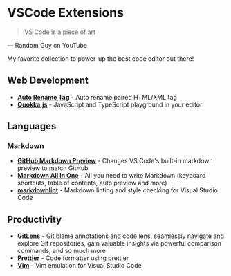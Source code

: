 # VSCode Extensions

> VS Code is a piece of art

&mdash; Random Guy on YouTube

My favorite collection to power-up the best code editor out there!

## Web Development

- [**Auto Rename Tag**][3] - Auto rename paired HTML/XML tag
- [**Quokka.js**][2] - JavaScript and TypeScript playground in your editor

## Languages

### Markdown

- [**GitHub Markdown Preview**][6] - Changes VS Code's built-in markdown preview to match GitHub
- [**Markdown All in One**][1] - All you need to write Markdown (keyboard shortcuts, table of contents, auto preview and more)
- [**markdownlint**][8] - Markdown linting and style checking for Visual Studio Code

## Productivity

- [**GitLens**][7] - Git blame annotations and code lens, seamlessly navigate and explore Git repositories, gain valuable insights via powerful comparison commands, and so much more
- [**Prettier**][5] - Code formatter using prettier
- [**Vim**][4] - Vim emulation for Visual Studio Code

[1]: https://marketplace.visualstudio.com/items?itemName=yzhang.markdown-all-in-one
[2]: https://marketplace.visualstudio.com/items?itemName=WallabyJs.quokka-vscode
[3]: https://marketplace.visualstudio.com/items?itemName=formulahendry.auto-rename-tag
[4]: https://marketplace.visualstudio.com/items?itemName=vscodevim.vim
[5]: https://marketplace.visualstudio.com/items?itemName=esbenp.prettier-vscode
[6]: https://marketplace.visualstudio.com/items?itemName=bierner.github-markdown-preview
[7]: https://marketplace.visualstudio.com/items?itemName=eamodio.gitlens
[8]: https://marketplace.visualstudio.com/items?itemName=DavidAnson.vscode-markdownlint
